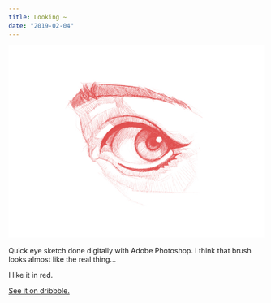 ```yaml
---
title: Looking ~
date: "2019-02-04"
---
```


![Eye Sketch](eyes.jpg)

Quick eye sketch done digitally with Adobe Photoshop. I think that brush looks almost like the real thing...

I like it in red.

[See it on dribbble.](https://dribbble.com/shots/6154645-Looking?utm_source=Clipboard_Shot&utm_campaign=GiuMagnani&utm_content=Looking%20~&utm_medium=Social_Share)
